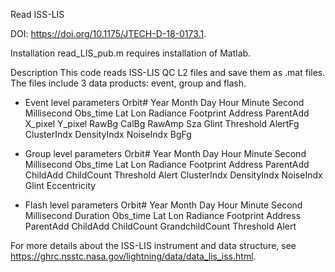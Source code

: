 Read ISS-LIS

DOI: https://doi.org/10.1175/JTECH-D-18-0173.1.

Installation
read_LIS_pub.m requires installation of Matlab.

Description
This code reads ISS-LIS QC L2 files and save them as .mat files. 
The files include 3 data products: event, group and flash.

- Event level parameters
Orbit# Year Month Day Hour Minute Second Millisecond Obs_time Lat Lon Radiance Footprint Address ParentAdd X_pixel Y_pixel RawBg CalBg RawAmp Sza Glint Threshold AlertFg ClusterIndx DensityIndx NoiseIndx BgFg

- Group level parameters
Orbit# Year Month Day Hour Minute Second Millisecond Obs_time Lat Lon Radiance Footprint Address ParentAdd ChildAdd ChildCount Threshold Alert ClusterIndx DensityIndx NoiseIndx Glint Eccentricity

- Flash level parameters
Orbit# Year Month Day Hour Minute Second Millisecond Duration Obs_time Lat Lon Radiance Footprint Address ParentAdd ChildAdd ChildCount GrandchildCount Threshold Alert

For more details about the ISS-LIS instrument and data structure, see https://ghrc.nsstc.nasa.gov/lightning/data/data_lis_iss.html.
